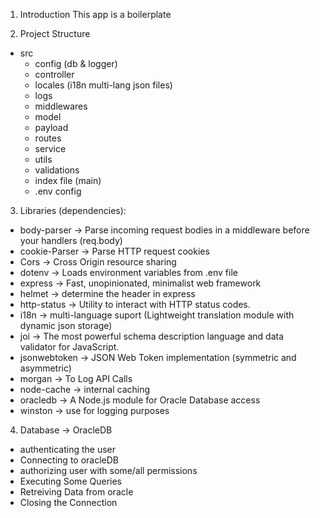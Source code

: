 
1. Introduction
   This app is a boilerplate

2. Project Structure
- src
  - config (db & logger)
  - controller
  - locales (i18n multi-lang json files)
  - logs
  - middlewares
  - model
  - payload
  - routes
  - service
  - utils
  - validations
  - index file (main)
  - .env config

3. Libraries (dependencies): 
- body-parser -> Parse incoming request bodies in a middleware before your handlers (req.body)
- cookie-Parser -> Parse HTTP request cookies
- Cors -> Cross Origin resource sharing
- dotenv -> Loads environment variables from .env file
- express -> Fast, unopinionated, minimalist web framework
- helmet -> determine the header in express
- http-status -> Utility to interact with HTTP status codes.
- i18n -> multi-language suport (Lightweight translation module with dynamic json storage)
- joi -> The most powerful schema description language and data validator for JavaScript.
- jsonwebtoken -> JSON Web Token implementation (symmetric and asymmetric)
- morgan -> To Log API Calls
- node-cache -> internal caching
- oracledb -> A Node.js module for Oracle Database access
- winston -> use for logging purposes

4. Database -> OracleDB
- authenticating the user
- Connecting to oracleDB
- authorizing user with some/all permissions
- Executing Some Queries
- Retreiving Data from oracle
- Closing the Connection




